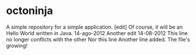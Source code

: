 octoninja
=========

A simple repository for a simple application.
[edit] Of course, it will be an Hello World written in Java.
14-ago-2012
Another edit
14-08-2012
This line no longer conflicts with the other
Nor this line
Another line added. The file's growing!
